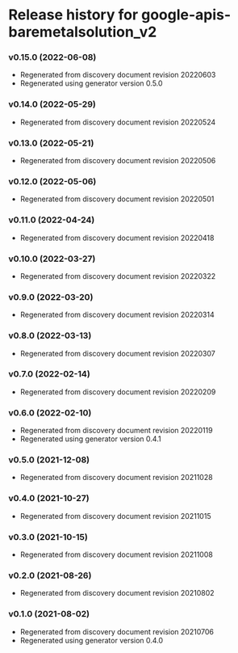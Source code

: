 # Release history for google-apis-baremetalsolution_v2

### v0.15.0 (2022-06-08)

* Regenerated from discovery document revision 20220603
* Regenerated using generator version 0.5.0

### v0.14.0 (2022-05-29)

* Regenerated from discovery document revision 20220524

### v0.13.0 (2022-05-21)

* Regenerated from discovery document revision 20220506

### v0.12.0 (2022-05-06)

* Regenerated from discovery document revision 20220501

### v0.11.0 (2022-04-24)

* Regenerated from discovery document revision 20220418

### v0.10.0 (2022-03-27)

* Regenerated from discovery document revision 20220322

### v0.9.0 (2022-03-20)

* Regenerated from discovery document revision 20220314

### v0.8.0 (2022-03-13)

* Regenerated from discovery document revision 20220307

### v0.7.0 (2022-02-14)

* Regenerated from discovery document revision 20220209

### v0.6.0 (2022-02-10)

* Regenerated from discovery document revision 20220119
* Regenerated using generator version 0.4.1

### v0.5.0 (2021-12-08)

* Regenerated from discovery document revision 20211028

### v0.4.0 (2021-10-27)

* Regenerated from discovery document revision 20211015

### v0.3.0 (2021-10-15)

* Regenerated from discovery document revision 20211008

### v0.2.0 (2021-08-26)

* Regenerated from discovery document revision 20210802

### v0.1.0 (2021-08-02)

* Regenerated from discovery document revision 20210706
* Regenerated using generator version 0.4.0

